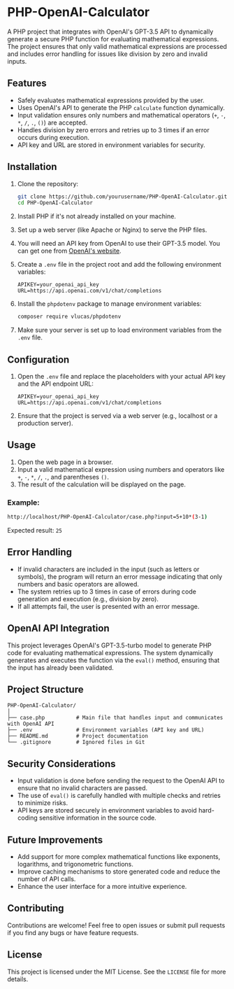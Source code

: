 
# PHP-OpenAI-Calculator

A PHP project that integrates with OpenAI's GPT-3.5 API to dynamically generate a secure PHP function for evaluating mathematical expressions. The project ensures that only valid mathematical expressions are processed and includes error handling for issues like division by zero and invalid inputs.

## Features

- Safely evaluates mathematical expressions provided by the user.
- Uses OpenAI's API to generate the PHP `calculate` function dynamically.
- Input validation ensures only numbers and mathematical operators (`+`, `-`, `*`, `/`, `.`, `()`) are accepted.
- Handles division by zero errors and retries up to 3 times if an error occurs during execution.
- API key and URL are stored in environment variables for security.

## Installation

1. Clone the repository:

   ```bash
   git clone https://github.com/yourusername/PHP-OpenAI-Calculator.git
   cd PHP-OpenAI-Calculator
   ```

2. Install PHP if it's not already installed on your machine.

3. Set up a web server (like Apache or Nginx) to serve the PHP files.

4. You will need an API key from OpenAI to use their GPT-3.5 model. You can get one from [OpenAI's website](https://beta.openai.com/signup/).

5. Create a `.env` file in the project root and add the following environment variables:

   ```
   APIKEY=your_openai_api_key
   URL=https://api.openai.com/v1/chat/completions
   ```

6. Install the `phpdotenv` package to manage environment variables:

   ```bash
   composer require vlucas/phpdotenv
   ```

7. Make sure your server is set up to load environment variables from the `.env` file.

## Configuration

1. Open the `.env` file and replace the placeholders with your actual API key and the API endpoint URL:

   ```dotenv
   APIKEY=your_openai_api_key
   URL=https://api.openai.com/v1/chat/completions
   ```

2. Ensure that the project is served via a web server (e.g., localhost or a production server).

## Usage

1. Open the web page in a browser.
2. Input a valid mathematical expression using numbers and operators like `+`, `-`, `*`, `/`, `.`, and parentheses `()`.
3. The result of the calculation will be displayed on the page.

### Example:

```bash
http://localhost/PHP-OpenAI-Calculator/case.php?input=5+10*(3-1)
```

Expected result: `25`

## Error Handling

- If invalid characters are included in the input (such as letters or symbols), the program will return an error message indicating that only numbers and basic operators are allowed.
- The system retries up to 3 times in case of errors during code generation and execution (e.g., division by zero).
- If all attempts fail, the user is presented with an error message.

## OpenAI API Integration

This project leverages OpenAI's GPT-3.5-turbo model to generate PHP code for evaluating mathematical expressions. The system dynamically generates and executes the function via the `eval()` method, ensuring that the input has already been validated.

## Project Structure

```
PHP-OpenAI-Calculator/
│
├── case.php          # Main file that handles input and communicates with OpenAI API
├── .env              # Environment variables (API key and URL)
├── README.md         # Project documentation
└── .gitignore        # Ignored files in Git
```

## Security Considerations

- Input validation is done before sending the request to the OpenAI API to ensure that no invalid characters are passed.
- The use of `eval()` is carefully handled with multiple checks and retries to minimize risks.
- API keys are stored securely in environment variables to avoid hard-coding sensitive information in the source code.

## Future Improvements

- Add support for more complex mathematical functions like exponents, logarithms, and trigonometric functions.
- Improve caching mechanisms to store generated code and reduce the number of API calls.
- Enhance the user interface for a more intuitive experience.

## Contributing

Contributions are welcome! Feel free to open issues or submit pull requests if you find any bugs or have feature requests.

## License

This project is licensed under the MIT License. See the `LICENSE` file for more details.
